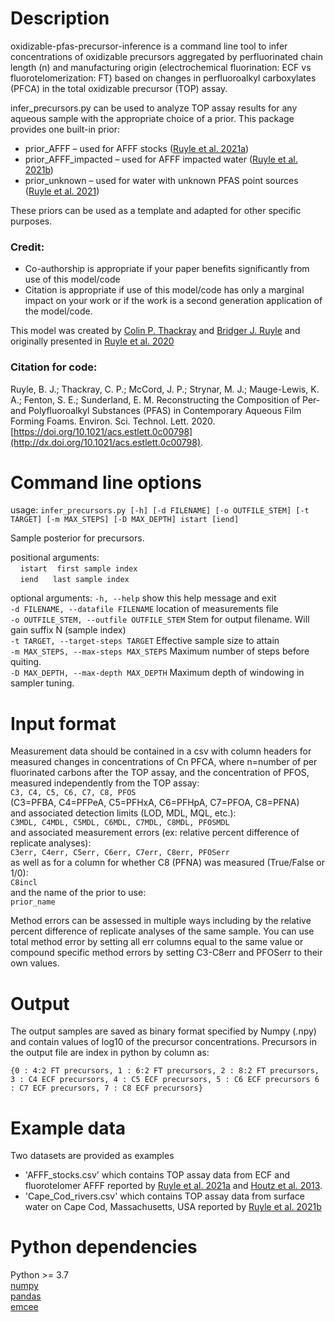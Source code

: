 # Description
oxidizable-pfas-precursor-inference is a command line tool to infer concentrations of oxidizable
precursors aggregated by perfluorinated chain length (n) and manufacturing
origin (electrochemical fluorination: ECF vs fluorotelomerization: FT) based
on changes in perfluoroalkyl carboxylates (PFCA) in the total oxidizable
precursor (TOP) assay.

infer_precursors.py can be used to analyze TOP assay results for any aqueous
sample with the appropriate choice of a prior. This package
provides one built-in prior:
  * prior_AFFF – used for AFFF stocks ([Ruyle et al. 2021a](http://dx.doi.org/10.1021/acs.estlett.0c00798))
  * prior_AFFF_impacted – used for AFFF impacted water ([Ruyle et al. 2021b](http://dx.doi.org/10.1021/acs.est.0c07296))
  * prior_unknown – used for water with unknown PFAS point sources ([Ruyle et al. 2021](http://dx.doi.org/10.1021/acs.est.0c07296))  

These priors can be used as a template and adapted for other specific purposes.

### Credit:
  * Co-authorship is appropriate if your paper benefits significantly from use
  of this model/code  
  * Citation is appropriate if use of this model/code has only a marginal impact
  on your work or if the work is a second generation application of the model/code.

This model was created by
[Colin P. Thackray](https://scholar.harvard.edu/thackray/about) and
[Bridger J. Ruyle](https://scholar.harvard.edu/ruyle) and originally
presented in [Ruyle et al. 2020](http://dx.doi.org/10.1021/acs.estlett.0c00798)

### Citation for code:

Ruyle, B. J.; Thackray, C. P.; McCord, J. P.; Strynar, M. J.; Mauge-Lewis, K. A.; Fenton, S. E.; Sunderland, E. M. Reconstructing the Composition of Per- and Polyfluoroalkyl Substances (PFAS) in Contemporary Aqueous Film Forming Foams. Environ. Sci. Technol. Lett. 2020. [https://doi.org/10.1021/acs.estlett.0c00798](http://dx.doi.org/10.1021/acs.estlett.0c00798).

# Command line options
usage: `infer_precursors.py [-h] [-d FILENAME] [-o OUTFILE_STEM] [-t TARGET] [-m MAX_STEPS] [-D MAX_DEPTH] istart [iend]`

Sample posterior for precursors.

positional arguments:  
&nbsp;&nbsp;&nbsp;&nbsp;`istart`&nbsp;&nbsp;&nbsp;&nbsp;`first sample index`  
&nbsp;&nbsp;&nbsp;&nbsp;`iend`&nbsp;&nbsp;&nbsp;&nbsp;&nbsp;&nbsp;`last sample index`

optional arguments:
  `-h, --help`            show this help message and exit  
  `-d FILENAME, --datafile FILENAME`
                        location of measurements file  
  `-o OUTFILE_STEM, --outfile OUTFILE_STEM`
                        Stem for output filename. Will gain suffix N (sample index)  
  `-t TARGET, --target-steps TARGET`
                        Effective sample size to attain  
  `-m MAX_STEPS, --max-steps MAX_STEPS`
                        Maximum number of steps before quiting.  
  `-D MAX_DEPTH, --max-depth MAX_DEPTH`
                        Maximum depth of windowing in sampler tuning.  

# Input format
Measurement data should be contained in a csv with column headers for measured changes in concentrations of Cn PFCA, where n=number of per fluorinated carbons after the TOP assay, and the concentration of PFOS, measured independently from the TOP assay:  
`C3, C4, C5, C6, C7, C8, PFOS`  
(C3=PFBA, C4=PFPeA, C5=PFHxA, C6=PFHpA, C7=PFOA, C8=PFNA)  
and associated detection limits (LOD, MDL, MQL, etc.):  
`C3MDL, C4MDL, C5MDL, C6MDL, C7MDL, C8MDL, PFOSMDL`  
and associated measurement errors (ex: relative percent difference of replicate analyses):  
`C3err, C4err, C5err, C6err, C7err, C8err, PFOSerr`  
as well as for a column for whether C8 (PFNA) was measured (True/False or 1/0):  
`C8incl`  
and the name of the prior to use:  
`prior_name`  

Method errors can be assessed in multiple ways including by the relative percent difference of replicate analyses of the same sample. You can use total method error by setting all err columns equal to the same value or compound specific method errors by
setting C3-C8err and PFOSerr to their own values.

# Output
The output samples are saved as binary format specified by Numpy (.npy)
and contain values of log10 of the precursor concentrations. Precursors in the
output file are index in python by column as:

`{0 : 4:2 FT precursors, 1 : 6:2 FT precursors, 2 : 8:2 FT precursors,
  3 : C4 ECF precursors, 4 : C5 ECF precursors, 5 : C6 ECF precursors
  6 : C7 ECF precursors, 7 : C8 ECF precursors}`

# Example data
Two datasets are provided as examples
* 'AFFF_stocks.csv' which contains TOP assay data from ECF and fluorotelomer AFFF
reported by [Ruyle et al. 2021a](http://dx.doi.org/10.1021/acs.estlett.0c00798) and
[Houtz et al. 2013](https://doi.org/10.1021/es4018877).
* 'Cape_Cod_rivers.csv' which contains TOP assay data from surface water on Cape
Cod, Massachusetts, USA reported by [Ruyle et al. 2021b](http://dx.doi.org/10.1021/acs.est.0c07296)

# Python dependencies
Python >= 3.7  
[numpy](https://numpy.org/doc/stable/user/install.html)  
[pandas](https://pandas.pydata.org/pandas-docs/stable/getting_started/install.html)  
[emcee](https://emcee.readthedocs.io/en/stable/user/install/)  
